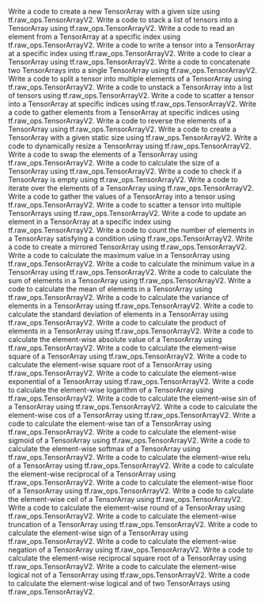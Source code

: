 Write a code to create a new TensorArray with a given size using tf.raw_ops.TensorArrayV2.
Write a code to stack a list of tensors into a TensorArray using tf.raw_ops.TensorArrayV2.
Write a code to read an element from a TensorArray at a specific index using tf.raw_ops.TensorArrayV2.
Write a code to write a tensor into a TensorArray at a specific index using tf.raw_ops.TensorArrayV2.
Write a code to clear a TensorArray using tf.raw_ops.TensorArrayV2.
Write a code to concatenate two TensorArrays into a single TensorArray using tf.raw_ops.TensorArrayV2.
Write a code to split a tensor into multiple elements of a TensorArray using tf.raw_ops.TensorArrayV2.
Write a code to unstack a TensorArray into a list of tensors using tf.raw_ops.TensorArrayV2.
Write a code to scatter a tensor into a TensorArray at specific indices using tf.raw_ops.TensorArrayV2.
Write a code to gather elements from a TensorArray at specific indices using tf.raw_ops.TensorArrayV2.
Write a code to reverse the elements of a TensorArray using tf.raw_ops.TensorArrayV2.
Write a code to create a TensorArray with a given static size using tf.raw_ops.TensorArrayV2.
Write a code to dynamically resize a TensorArray using tf.raw_ops.TensorArrayV2.
Write a code to swap the elements of a TensorArray using tf.raw_ops.TensorArrayV2.
Write a code to calculate the size of a TensorArray using tf.raw_ops.TensorArrayV2.
Write a code to check if a TensorArray is empty using tf.raw_ops.TensorArrayV2.
Write a code to iterate over the elements of a TensorArray using tf.raw_ops.TensorArrayV2.
Write a code to gather the values of a TensorArray into a tensor using tf.raw_ops.TensorArrayV2.
Write a code to scatter a tensor into multiple TensorArrays using tf.raw_ops.TensorArrayV2.
Write a code to update an element in a TensorArray at a specific index using tf.raw_ops.TensorArrayV2.
Write a code to count the number of elements in a TensorArray satisfying a condition using tf.raw_ops.TensorArrayV2.
Write a code to create a mirrored TensorArray using tf.raw_ops.TensorArrayV2.
Write a code to calculate the maximum value in a TensorArray using tf.raw_ops.TensorArrayV2.
Write a code to calculate the minimum value in a TensorArray using tf.raw_ops.TensorArrayV2.
Write a code to calculate the sum of elements in a TensorArray using tf.raw_ops.TensorArrayV2.
Write a code to calculate the mean of elements in a TensorArray using tf.raw_ops.TensorArrayV2.
Write a code to calculate the variance of elements in a TensorArray using tf.raw_ops.TensorArrayV2.
Write a code to calculate the standard deviation of elements in a TensorArray using tf.raw_ops.TensorArrayV2.
Write a code to calculate the product of elements in a TensorArray using tf.raw_ops.TensorArrayV2.
Write a code to calculate the element-wise absolute value of a TensorArray using tf.raw_ops.TensorArrayV2.
Write a code to calculate the element-wise square of a TensorArray using tf.raw_ops.TensorArrayV2.
Write a code to calculate the element-wise square root of a TensorArray using tf.raw_ops.TensorArrayV2.
Write a code to calculate the element-wise exponential of a TensorArray using tf.raw_ops.TensorArrayV2.
Write a code to calculate the element-wise logarithm of a TensorArray using tf.raw_ops.TensorArrayV2.
Write a code to calculate the element-wise sin of a TensorArray using tf.raw_ops.TensorArrayV2.
Write a code to calculate the element-wise cos of a TensorArray using tf.raw_ops.TensorArrayV2.
Write a code to calculate the element-wise tan of a TensorArray using tf.raw_ops.TensorArrayV2.
Write a code to calculate the element-wise sigmoid of a TensorArray using tf.raw_ops.TensorArrayV2.
Write a code to calculate the element-wise softmax of a TensorArray using tf.raw_ops.TensorArrayV2.
Write a code to calculate the element-wise relu of a TensorArray using tf.raw_ops.TensorArrayV2.
Write a code to calculate the element-wise reciprocal of a TensorArray using tf.raw_ops.TensorArrayV2.
Write a code to calculate the element-wise floor of a TensorArray using tf.raw_ops.TensorArrayV2.
Write a code to calculate the element-wise ceil of a TensorArray using tf.raw_ops.TensorArrayV2.
Write a code to calculate the element-wise round of a TensorArray using tf.raw_ops.TensorArrayV2.
Write a code to calculate the element-wise truncation of a TensorArray using tf.raw_ops.TensorArrayV2.
Write a code to calculate the element-wise sign of a TensorArray using tf.raw_ops.TensorArrayV2.
Write a code to calculate the element-wise negation of a TensorArray using tf.raw_ops.TensorArrayV2.
Write a code to calculate the element-wise reciprocal square root of a TensorArray using tf.raw_ops.TensorArrayV2.
Write a code to calculate the element-wise logical not of a TensorArray using tf.raw_ops.TensorArrayV2.
Write a code to calculate the element-wise logical and of two TensorArrays using tf.raw_ops.TensorArrayV2.
